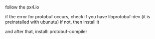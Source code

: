 follow the px4.io

if the error for protobuf occurs,
check if you have libprotobuf-dev (it is preinstalled with ubunutu)
if not,
then install it

and after that, install:
protobuf-compiler
